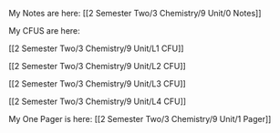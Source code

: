 My Notes are here: [[2 Semester Two/3 Chemistry/9 Unit/0 Notes]]

My CFUS are here: 

[[2 Semester Two/3 Chemistry/9 Unit/L1 CFU]]

[[2 Semester Two/3 Chemistry/9 Unit/L2 CFU]]

[[2 Semester Two/3 Chemistry/9 Unit/L3 CFU]]

[[2 Semester Two/3 Chemistry/9 Unit/L4 CFU]]


My One Pager is here: [[2 Semester Two/3 Chemistry/9 Unit/1 Pager]]